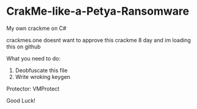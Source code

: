 # CrakMe-like-a-Petya-Ransomware
My own crackme on C#

crackmes.one doesnt want to approve this crackme 8 day and im loading this on github


What you need to do:
1) Deobfuscate this file
2) Write wroking keygen

Protector: VMProtect

Good Luck!
